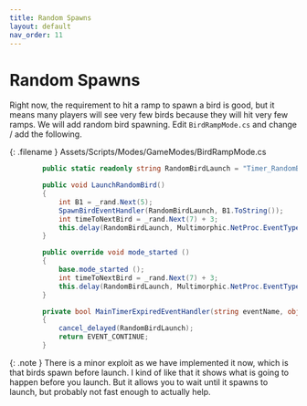 ```yaml
---
title: Random Spawns
layout: default
nav_order: 11
---
```


# Random Spawns

Right now, the requirement to hit a ramp to spawn a bird is good, but it means many players will see very few birds because they will hit very few ramps. We will add random bird spawning. Edit `BirdRampMode.cs` and change / add the following.

{: .filename }
Assets/Scripts/Modes/GameModes/BirdRampMode.cs

```csharp
        public static readonly string RandomBirdLaunch = "Timer_RandomBirdLaunch";

        public void LaunchRandomBird()
        {
            int B1 = _rand.Next(5);
            SpawnBirdEventHandler(RandomBirdLaunch, B1.ToString());
            int timeToNextBird = _rand.Next(7) + 3;
            this.delay(RandomBirdLaunch, Multimorphic.NetProc.EventType.None, (double)(timeToNextBird), new Multimorphic.P3.VoidDelegateNoArgs (LaunchRandomBird));
        }

        public override void mode_started ()
        {
            base.mode_started ();
            int timeToNextBird = _rand.Next(7) + 3;
            this.delay(RandomBirdLaunch, Multimorphic.NetProc.EventType.None, (double)(timeToNextBird), new Multimorphic.P3.VoidDelegateNoArgs (LaunchRandomBird));
        }

        private bool MainTimerExpiredEventHandler(string eventName, object eventData)
        {
            cancel_delayed(RandomBirdLaunch);
            return EVENT_CONTINUE;
        }
```

{: .note }
There is a minor exploit as we have implemented it now, which is that birds spawn before launch. I kind of like that it shows what is going to happen before you launch. But it allows you to wait until it spawns to launch, but probably not fast enough to actually help.